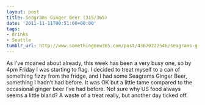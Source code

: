 ```yaml
---
layout: post
title: Seagrams Ginger Beer (315/365)
date: '2011-11-11T00:51:00+00:00'
tags:
- drinks
- Seattle
tumblr_url: http://www.somethingnew365.com/post/43670222546/seagrams-ginger-beer-315365
---
```

As I’ve moaned about already, this week has been a very busy one, so by 4pm Friday I was starting to flag. I decided to treat myself to a can of something fizzy from the fridge, and I had some Seagrams Ginger Beer, something I hadn’t had before.
It was OK but a little tame compared to the occasional ginger beer I’ve had before. Not sure why US food always seems a little bland? A waste of a treat really, but another day ticked off.
